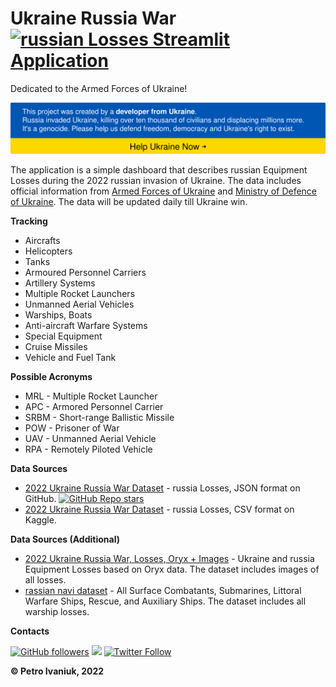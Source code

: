 # Ukraine Russia War [![russian Losses Streamlit Application](https://static.streamlit.io/badges/streamlit_badge_black_white.svg)](https://share.streamlit.io/petroivaniuk/ukraine-russia-war/main/russia_losses.py)

Dedicated to the Armed Forces of Ukraine! 

[![Stand With Ukraine](https://raw.githubusercontent.com/vshymanskyy/StandWithUkraine/main/banner-direct-single.svg)](https://stand-with-ukraine.pp.ua)



The application is a simple dashboard that describes russian Equipment Losses during the 2022 russian invasion of Ukraine.
The data includes official information from [Armed Forces of Ukraine](https://www.zsu.gov.ua/en) 
and [Ministry of Defence of Ukraine](https://www.mil.gov.ua/en/). The data will be updated daily till Ukraine win.

**Tracking**
- Aircrafts
- Helicopters
- Tanks
- Armoured Personnel Carriers
- Artillery Systems
- Multiple Rocket Launchers
- Unmanned Aerial Vehicles
- Warships, Boats
- Anti-aircraft Warfare Systems
- Special Equipment
- Cruise Missiles
- Vehicle and Fuel Tank

**Possible Acronyms**
- MRL - Multiple Rocket Launcher
- APC - Armored Personnel Carrier
- SRBM - Short-range Ballistic Missile
- POW - Prisoner of War
- UAV - Unmanned Aerial Vehicle
- RPA - Remotely Piloted Vehicle


**Data Sources**
- [2022 Ukraine Russia War Dataset](https://github.com/PetroIvaniuk/2022-Ukraine-Russia-War-Dataset) -
    russia Losses, JSON format on GitHub.
    [![GitHub Repo stars](https://img.shields.io/github/stars/PetroIvaniuk/2022-Ukraine-Russia-War-Dataset?style=social)](https://github.com/PetroIvaniuk/2022-Ukraine-Russia-War-Dataset)
- [2022 Ukraine Russia War Dataset](https://doi.org/10.34740/KAGGLE/DS/1967621) - russia Losses, CSV format on Kaggle.

**Data Sources (Additional)**
- [2022 Ukraine Russia War, Losses, Oryx + Images](https://www.kaggle.com/datasets/piterfm/2022-ukraine-russia-war-equipment-losses-oryx) -
    Ukraine and russia Equipment Losses based on Oryx data. The dataset includes images of all losses.
- [rassian navi dataset](https://www.kaggle.com/datasets/piterfm/russian-navy) -
    All Surface Combatants, Submarines, Littoral Warfare Ships, Rescue, and Auxiliary Ships. The dataset includes all warship losses.

**Contacts**

[![GitHub followers](https://img.shields.io/github/followers/PetroIvaniuk?style=social)](https://github.com/PetroIvaniuk)
[![](https://img.shields.io/badge/Linkedin-Connect-informational)](https://www.linkedin.com/in/petro-ivaniuk-68a89432/)
[![Twitter Follow](https://img.shields.io/twitter/follow/PetroIvanyuk?style=social)](https://twitter.com/PetroIvanyuk)


**© Petro Ivaniuk, 2022**

